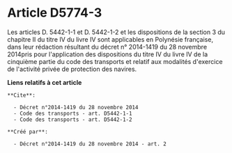 # Article D5774-3

Les articles D. 5442-1-1 et D. 5442-1-2 et les dispositions de la section 3 du chapitre II du titre IV du livre IV sont
applicables en Polynésie française, dans leur rédaction résultant du décret n° 2014-1419 du 28 novembre 2014pris pour
l'application des dispositions du titre IV du livre IV de la cinquième partie du code des transports et relatif aux modalités
d'exercice de l'activité privée de protection des navires.

**Liens relatifs à cet article**

	**Cite**:

	  - Décret n°2014-1419 du 28 novembre 2014
	  - Code des transports - art. D5442-1-1
	  - Code des transports - art. D5442-1-2

	**Créé par**:

	  - Décret n°2014-1419 du 28 novembre 2014 - art. 2
